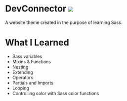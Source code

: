 # DevConnector <img src="https://img.icons8.com/windows/96/000000/sass.png">
A website theme created in the purpose of learning Sass.

# What I Learned
- Sass variables
- Mixins & Functions
- Nesting 
- Extending
- Operators
- Partials and Imports
- Looping
- Controlling color with Sass color functions
